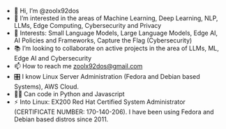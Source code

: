 - 👋 Hi, I’m @zoolx92dos
- 🤖 I’m interested in the areas of Machine Learning, Deep Learning, NLP, LLMs, Edge Computing, Cybersecurity and Privacy
- 🌱 Interests: Small Language Models, Large Language Models, Edge AI, AI Policies and Frameworks, Capture the Flag (Cybersecurity)
- 📚 I’m looking to collaborate on active projects in the area of LLMs, ML, Edge AI and Cybersecurity
- 📫 How to reach me zoolx92dos@gmail.com
- 🎛️ I know Linux Server Administration (Fedora and Debian based Systems), AWS Cloud.
- 👨‍💻 Can code in Python and Javascript 
- ⚡ Into Linux: EX200 Red Hat Certified System Administrator (CERTIFICATE NUMBER: 170-140-206). I have been using Fedora and Debian based distros since 2011. 
<!---
zoolx92dos/zoolx92dos is a ✨ special ✨ repository because its `README.md` (this file) appears on your GitHub profile.
You can click the Preview link to take a look at your changes.
--->
